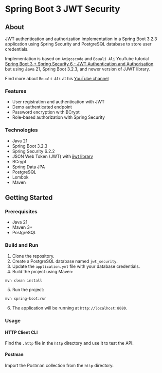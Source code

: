# Spring Boot 3 JWT Security 

## About

JWT authentication and authorization implementation in a Spring Boot 3.2.3 application using Spring Security and PostgreSQL database to store user credentials.

Implementation is based on `Amigoscode` and `Bouali Ali` YouTube tutorial [Spring Boot 3 + Spring Security 6 - JWT Authentication and Authorisation](https://www.youtube.com/watch?v=KxqlJblhzfI) but using Java 21, Spring Boot 3.2.3, and newer version of JJWT library. 

Find more about `Bouali Ali` at his [YouTube channel](https://www.youtube.com/@BoualiAli)

### Features

- User registration and authentication with JWT
- Demo authenticated endpoint
- Password encryption with BCrypt
- Role-based authorization with Spring Security

### Technologies

- Java 21
- Spring Boot 3.2.3
- Spring Security 6.2.2
- JSON Web Token (JWT) with [jjwt library](https://github.com/jwtk/jjwt)
- BCrypt
- Spring Data JPA
- PostgreSQL
- Lombok
- Maven

## Getting Started

### Prerequisites

- Java 21
- Maven 3+
- PostgreSQL

### Build and Run

1. Clone the repository.
2. Create a PostgreSQL database named `jwt_security`.
3. Update the `application.yml` file with your database credentials.
4. Build the project using Maven:

```bash
mvn clean install
```

5. Run the project:

```bash
mvn spring-boot:run
```

6. The application will be running at `http://localhost:8080`.

### Usage

#### HTTP Client CLI

Find the `.http` file in the `http` directory and use it to test the API.

#### Postman

Import the Postman collection from the `http` directory.
